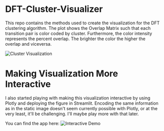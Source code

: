 # DFT-Cluster-Visualizer

This repo contains the methods used to create the visualization for the DFT clustering algorithm. The plot shows the Overlap Matrix such that each transition pair is color coded by cluster. Furthermore, the color intensity represents the percent overlap. The brighter the color the higher the overlap and viceversa.

![Cluster Visualization](https://github.com/victormurcia/DFT-Cluster-Visualizer/blob/main/cluster%20viz%202.png)

# Making Visualization More Interactive

I also started playing with making this visualization interactive by using Plotly and deploying the figure in Streamlit. Encoding the same information as in the static image doesn't seem currently possible with Plotly, or at the very least, it'll be challenging. I'll maybe play more with that later. 

You can find the app here: 
![Interactive Demo](https://dft-cluster-visualizer-5paa583li2mtzeskmztwzk.streamlit.app/)
